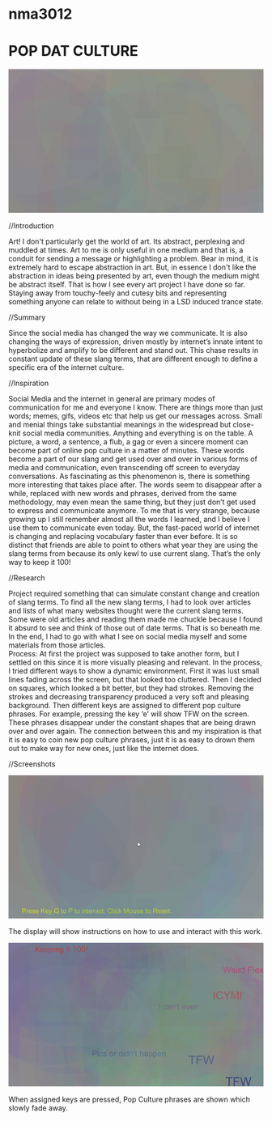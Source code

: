 # nma3012

# POP DAT CULTURE

![Cover](/finalish_v2/screenshots/intro.png?raw=true "Cover")

//Introduction

Art! I don't particularly get the world of art. Its abstract, perplexing and muddled at times. Art to me is only useful in one medium and that is, a conduit for sending a message or highlighting a problem. Bear in mind, it is extremely hard to escape abstraction in art. But, in essence I don't like the abstraction in ideas being presented by art, even though the medium might be abstract itself. That is how I see every art project I have done so far. Staying away from touchy-feely and cutesy bits and representing something anyone can relate to without being in a LSD induced trance state.

//Summary

Since the social media has changed the way we communicate. It is also changing the ways of expression, driven mostly by internet’s innate intent to hyperbolize and amplify to be different and stand out. This chase results in constant update of these slang terms, that are different enough to define a specific era of the internet culture.

//Inspiration

Social Media and the internet in general are primary modes of communication for me and everyone I know. There are things more than just words; memes, gifs, videos etc that help us get our messages across. Small and menial things take substantial meanings in the widespread but close-knit social media communities. Anything and everything is on the table. A picture, a word, a sentence, a flub, a gag or even a sincere moment can become part of online pop culture in a matter of minutes. These words become a part of our slang and get used over and over in various forms of media and communication, even transcending off screen to everyday conversations. As fascinating as this phenomenon is, there is something more interesting that takes place after. The words seem to disappear after a while, replaced with new words and phrases, derived from the same methodology, may even mean the same thing, but they just don’t get used to express and communicate anymore. To me that is very strange, because growing up I still remember almost all the words I learned, and I believe I use them to communicate even today. But, the fast-paced world of internet is changing and replacing vocabulary faster than ever before. It is so distinct that friends are able to point to others what year they are using the slang terms from because its only kewl to use current slang. That’s the only way to keep it 100!

//Research

Project required something that can simulate constant change and creation of slang terms. To find all the new slang terms, I had to look over articles and lists of what many websites thought were the current slang terms. Some were old articles and reading them made me chuckle because I found it absurd to see and think of those out of date terms. That is so beneath me. In the end, I had to go with what I see on social media myself and some materials from those articles.  
Process: 
At first the project was supposed to take another form, but I settled on this since it is more visually pleasing and relevant. In the process, I tried different ways to show a dynamic environment. First it was lust small lines fading across the screen, but that looked too cluttered. Then I decided on squares, which looked a bit better, but they had strokes. Removing the strokes and decreasing transparency produced a very soft and pleasing background. 
Then different keys are assigned to different pop culture phrases. For example, pressing the key ‘e’ will show TFW on the screen. These phrases disappear under the constant shapes that are being drawn over and over again. The connection between this and my inspiration is that it is easy to coin new pop culture phrases, just it is as easy to drown them out to make way for new ones, just like the internet does.

//Screenshots


![Exhibit-1](/finalish_v2/screenshots/two.png?raw=true "Exhibit 1")

The display will show instructions on how to use and interact with this work.

![Exhibit-2](/finalish_v2/screenshots/three.png?raw=true "Exhibit 2")

When assigned keys are pressed, Pop Culture phrases are shown which slowly fade away.
